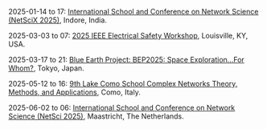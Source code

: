 2025-01-14 to 17: [International School and Conference on Network Science (NetSciX 2025)](https://netscix2025.iiti.ac.in "NetSciX 2025 focuses on network science, covering complex networks, graph theory, and their applications. Key topics include social network analysis, biological networks, epidemic modeling, and network dynamics. The event bridges computational methods, statistical physics, and data science to study interconnected systems in sociology, biology, and technology."), Indore, India.

2025-03-03 to 07: [2025 IEEE Electrical Safety Workshop](https://esw.nfpa.org/ "The workshop focuses on electrical safety in scientific and industrial settings, with applications to high-energy physics facilities. Topics include arc flash mitigation, grounding systems, and safety protocols for high-voltage equipment. It discusses standards and technologies to ensure safe operation in research environments like accelerators."), Louisville, KY, USA.

2025-03-17 to 21: [Blue Earth Project: BEP2025: Space Exploration...For Whom?](https://www.blueearthproject.com/bep2025 "BEP2025 explores the societal and scientific aspects of space exploration. Topics include space-based particle detection, astrophysical observations, and ethical considerations. Discussions cover technologies for space missions and their implications for fundamental physics and global collaboration."), Tokyo, Japan.

2025-05-12 to 16: [9th Lake Como School Complex Networks Theory, Methods, and Applications](https://ntmi.lakecomoschool.org/ "Covers complex network theory and applications. Topics include network analysis, graph algorithms, and applications in social, biological, and technological systems."), Como, Italy.

2025-06-02 to 06: [International School and Conference on Network Science (NetSci 2025)](https://netsci2025.github.io "NetSci 2025 focuses on network science, covering graph algorithms, network dynamics, and optimization. Topics include community detection, epidemic modeling, and network robustness, with applications in social networks and biology, emphasizing computational approaches to complex networks."), Maastricht, The Netherlands.


